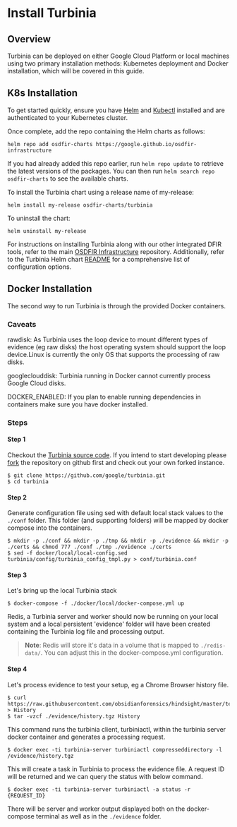 # Install Turbinia

## Overview

Turbinia can be deployed on either Google Cloud Platform or local machines using
two primary installation methods: Kubernetes deployment and Docker installation,
which will be covered in this guide.

## K8s Installation

To get started quickly, ensure you have [Helm](https://helm.sh/docs/intro/install/)
and [Kubectl](https://kubernetes.io/docs/tasks/tools/) installed and are authenticated
to your Kubernetes cluster.

Once complete, add the repo containing the Helm charts as follows:

```console
helm repo add osdfir-charts https://google.github.io/osdfir-infrastructure
```

If you had already added this repo earlier, run `helm repo update` to retrieve
the latest versions of the packages. You can then run `helm search repo osdfir-charts`
to see the available charts.

To install the Turbinia chart using a release name of my-release:

```console
helm install my-release osdfir-charts/turbinia
```

To uninstall the chart:

```console
helm uninstall my-release
```

For instructions on installing Turbinia along with our other integrated DFIR tools,
refer to the main [OSDFIR Infrastructure](https://github.com/google/osdfir-infrastructure)
repository. Additionally, refer to the Turbinia Helm chart
[README](https://github.com/google/osdfir-infrastructure/tree/main/charts/turbinia)
for a comprehensive list of configuration options.

## Docker Installation

The second way to run Turbinia is through the provided Docker containers.

### Caveats

rawdisk: As Turbinia uses the loop device to mount different types of evidence
(eg raw disks) the host operating system should support the loop device.Linux is
currently the only OS that supports the processing of raw disks.

googleclouddisk: Turbinia running in Docker cannot currently process Google Cloud
disks.

DOCKER_ENABLED: If you plan to enable running dependencies in containers make
sure you have docker installed.

### Steps

#### Step 1

Checkout the [Turbinia source code](https://github.com/google/turbinia). If you
intend to start developing please [fork](https://docs.github.com/en/github/getting-started-with-github/fork-a-repo)
the repository on github first and check out your own forked instance.

```console
$ git clone https://github.com/google/turbinia.git
$ cd turbinia
```

#### Step 2

Generate configuration file using sed with default local stack values to the ```./conf``` folder.
This folder (and supporting folders) will be mapped by docker compose into the containers.

```console
$ mkdir -p ./conf && mkdir -p ./tmp && mkdir -p ./evidence && mkdir -p ./certs && chmod 777 ./conf ./tmp ./evidence ./certs
$ sed -f docker/local/local-config.sed turbinia/config/turbinia_config_tmpl.py > conf/turbinia.conf
```

#### Step 3

Let's bring up the local Turbinia stack

```console
$ docker-compose -f ./docker/local/docker-compose.yml up
```

Redis, a Turbinia server and worker should now be running on your local system
and a local persistent 'evidence' folder will have been created containing the
Turbinia log file and processing output.
> **Note**: Redis will store it's data in a volume that is mapped to ```./redis-data/```. You can adjust this in the docker-compose.yml configuration.

#### Step 4

Let's process evidence to test your setup, eg a Chrome Browser history file.

```console
$ curl https://raw.githubusercontent.com/obsidianforensics/hindsight/master/tests/fixtures/profiles/60/History > History
$ tar -vzcf ./evidence/history.tgz History
```

This command runs the turbinia client, turbiniactl, within the turbinia server docker container and generates a processing request.

```console
$ docker exec -ti turbinia-server turbiniactl compresseddirectory -l /evidence/history.tgz
```

This will create a task in Turbinia to process the evidence file. A request ID will be returned and we can query the status with below command.

```console
$ docker exec -ti turbinia-server turbiniactl -a status -r {REQUEST_ID}
```

There will be server and worker output displayed both on the docker-compose terminal as well as in the ```./evidence``` folder.
